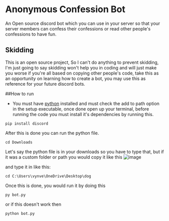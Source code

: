 # Anonymous Confession Bot
An Open source discord bot which you can use in your server so that your server members can confess their confessions or read other people's confessions to have fun.

## Skidding
This is an open source project, So I can't do anything to prevent skidding, I'm just going to say skidding won't help you in coding and will just make you worse if you're all based on copying other people's code, take this as an opportunity on learning how to create a bot, you may use this as reference for your future discord bots.

##How to run
- You must have [python](https://python.org) installed and must check the add to path option in the setup executable, once done open up your terminal, before running the code you must install it's dependencies by running this.
```
pip install discord
```
After this is done you can run the python file.
```
cd Downloads
```
Let's say the python file is in your downloads so you have to type that, but if it was a custom folder or path you would copy it like this
![image](https://github.com/Vyvernl/Darklight/assets/157186731/bee3fa16-89fc-4626-bd82-6d07849b2932)

and type it in like this:
```
cd C:\Users\vynve\OneDrive\Desktop\dog
```
Once this is done, you would run it by doing this

```
py bot.py
```
or if this doesn't work then
```
python bot.py
```
